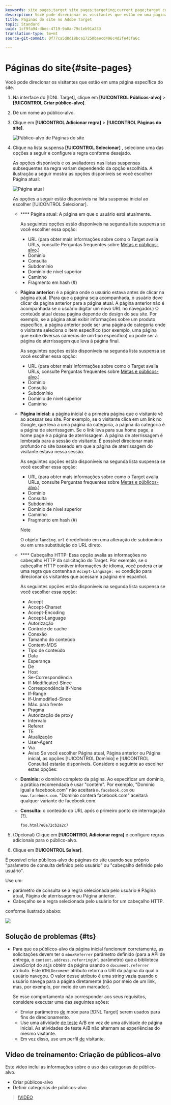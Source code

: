 ```yaml
---
keywords: site pages;target site pages;targeting;current page;target current page;previous page;target previous page;landing page;target landing page;http header
description: Você pode direcionar os visitantes que estão em uma página específica do site.
title: Páginas do site no Adobe Target
topic: Standard
uuid: 1cf9fa94-dbec-4719-9a0a-79c1eb91a233
translation-type: tm+mt
source-git-commit: 0f77ca5d8d18bca17250baecd496c4d2fe43fa6c

---
```



# Páginas do site{#site-pages}

Você pode direcionar os visitantes que estão em uma página específica do site.

1. Na interface do [!DNL Target], clique em **[!UICONTROL Públicos-alvo]** &gt; **[!UICONTROL Criar público-alvo]**.
1. Dê um nome ao público-alvo.
1. Clique em **[!UICONTROL Adicionar regra]** &gt; **[!UICONTROL Páginas do site]**.

   ![Público-alvo de Páginas do site](assets/target_site_pages.png)

1. Clique na lista suspensa **[!UICONTROL Selecionar]** , selecione uma das opções a seguir e configure a regra conforme desejado.

   As opções disponíveis e os avaliadores nas listas suspensas subsequentes na regra variam dependendo da opção escolhida. A ilustração a seguir mostra as opções disponíveis se você escolher Página atual:

   ![Página atual](/help/c-target/c-audiences/c-target-rules/assets/current-page.png)

   As opções a seguir estão disponíveis na lista suspensa inicial ao escolher [!UICONTROL Selecionar].

   * **** Página atual: A página em que o usuário está atualmente.

      As seguintes opções estão disponíveis na segunda lista suspensa se você escolher essa opção:

      * URL (para obter mais informações sobre como o Target avalia URLs, consulte Perguntas frequentes sobre [Metas e públicos-alvo](/help/c-target/c-troubleshooting-targets-and-audiences/troubleshooting-targets-and-audiences.md).)
      * Domínio
      * Consulta
      * Subdomínio
      * Domínio de nível superior
      * Caminho
      * Fragmento em hash (#)
   * **Página anterior:** é a página onde o usuário estava antes de clicar na página atual. (Para que a página seja acompanhada, o usuário deve clicar da página anterior para a página atual. A página anterior não é acompanhada se o usuário digitar um novo URL no navegador.) O conteúdo atual dessa página depende do design do seu site. Por exemplo, se a página atual exibir informações sobre um produto específico, a página anterior pode ser uma página de categoria onde o visitante seleciona o item específico (por exemplo, uma página que exibe diversas câmeras de um tipo específico) ou pode ser a página de aterrissagem que leva à página final.

      As seguintes opções estão disponíveis na segunda lista suspensa se você escolher essa opção:

      * URL (para obter mais informações sobre como o Target avalia URLs, consulte Perguntas frequentes sobre [Metas e públicos-alvo](/help/c-target/c-troubleshooting-targets-and-audiences/troubleshooting-targets-and-audiences.md).)
      * Domínio
      * Consulta
      * Subdomínio
      * Domínio de nível superior
      * Caminho
   * **Página inicial:** a página inicial é a primeira página que o visitante vê ao acessar seu site. Por exemplo, se o visitante clica em um link no Google, que leva a uma página da categoria, a página da categoria é a página de aterrissagem. Se o link leva para sua home page, a home page é a página de aterrissagem. A página de aterrissagem é lembrada para a sessão do visitante. É possível direcionar mais profundo no site baseado em que a página de aterrissagem do visitante estava nessa sessão.

      As seguintes opções estão disponíveis na segunda lista suspensa se você escolher essa opção:

      * URL (para obter mais informações sobre como o Target avalia URLs, consulte Perguntas frequentes sobre [Metas e públicos-alvo](/help/c-target/c-troubleshooting-targets-and-audiences/troubleshooting-targets-and-audiences.md).)
      * Domínio
      * Consulta
      * Subdomínio
      * Domínio de nível superior
      * Caminho
      * Fragmento em hash (#)
      >[!NOTE]
      >
      >O objeto `landing.url` é redefinido em uma alteração de subdomínio ou em uma substituição do URL direto.

   * **** Cabeçalho HTTP: Essa opção avalia as informações no cabeçalho HTTP da solicitação do Target. Por exemplo, se o cabeçalho HTTP contiver informações de idioma, você poderá criar uma regra que contenha a `Accept-Language: es` condição para direcionar os visitantes que acessam a página em espanhol.

      As seguintes opções estão disponíveis na segunda lista suspensa se você escolher essa opção:

      * Accept
      * Accept-Charset
      * Accept-Encoding
      * Accept-Language
      * Autorização
      * Controle de cache
      * Conexão
      * Tamanho do conteúdo
      * Content-MDS
      * Tipo de conteúdo
      * Data
      * Esperança
      * De
      * Host
      * Se-Correspondência
      * If-Modificated-Since
      * Correspondência If-None
      * If-Range
      * If-Unmodified-Since
      * Máx. para frente
      * Pragma
      * Autorização de proxy
      * Intervalo
      * Referer
      * TE
      * Atualização
      * User-Agent
      * Via
      * Aviso
   Se você escolher Página atual, Página anterior ou Página inicial, as opções [!UICONTROL Domínio] e [!UICONTROL Consulta] estarão disponíveis. Considere o seguinte ao escolher estas opções:

   * **Domínio:** o domínio completo da página. Ao especificar um domínio, a prática recomendada é usar "contém". Por exemplo, "Domínio igual a facebook.com" não aceitará `m.facebook.com` ou `www.facebook.com`. "Domínio conterá facebook.com" aceitará qualquer variante de facebook.com.
   * **Consulta:** o conteúdo do URL após o primeiro ponto de interrogação (?).

      `foo.html?e0a72cb2a2c7`





1. (Opcional) Clique em **[!UICONTROL Adicionar regra]** e configure regras adicionais para o público-alvo.
1. Clique em **[!UICONTROL Salvar]**.

É possível criar públicos-alvo de páginas do site usando seu próprio "parâmetro de consulta definido pelo usuário" ou "cabeçalho definido pelo usuário".

Use um:

* parâmetro de consulta se a regra selecionada pelo usuário é Página atual, Página de aterrissagem ou Página anterior.
* Cabeçalho se a regra selecionada pelo usuário for um cabeçalho HTTP.

conforme ilustrado abaixo:

![](assets/site_pages.png)

## Solução de problemas {#ts}

* Para que os públicos-alvo da página inicial funcionem corretamente, as solicitações devem ter o `mboxReferrer` parâmetro definido (para a API de entrega, o `context.address.referringUrl` parâmetro) que a biblioteca JavaScript do at.js obtém da página usando o `document.referrer` atributo. Este `HTMLDocument` atributo retorna o URI da página da qual o usuário navegou. O valor desse atributo é uma string vazia quando o usuário navega para a página diretamente (não por meio de um link, mas, por exemplo, por meio de um marcador).

   Se esse comportamento não corresponder aos seus requisitos, considere executar uma das seguintes ações:

   * Enviar parâmetros [de](/help/c-implementing-target/c-implementing-target-for-client-side-web/t-mbox-download/c-understanding-global-mbox/pass-parameters-to-global-mbox.md) mbox para [!DNL Target] serem usados para fins de direcionamento.
   * Use uma atividade [de teste](/help/c-activities/t-test-ab/test-ab.md) A/B em vez de uma atividade de página inicial. As atividades de teste A/B não alternam as experiências do mesmo visitante.
   * Em vez disso, use um perfil [de](/help/c-target/c-audiences/c-target-rules/visitor-profile.md) visitante.

## Vídeo de treinamento: Criação de públicos-alvo

Este vídeo inclui as informações sobre o uso das categorias de público-alvo.

* Criar públicos-alvo
* Definir categorias de públicos-alvo

>[!VIDEO](https://video.tv.adobe.com/v/17392?captions=por_br)
